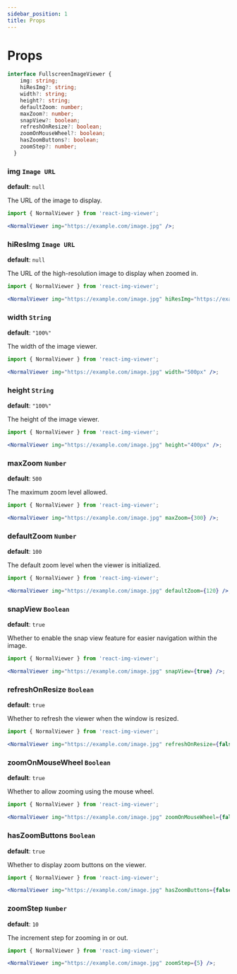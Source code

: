 ```yaml
---
sidebar_position: 1
title: Props
---
```


# Props

```ts
interface FullscreenImageViewer {
    img: string;
    hiResImg?: string;
    width?: string;
    height?: string;
    defaultZoom: number;
    maxZoom?: number;
    snapView?: boolean;
    refreshOnResize?: boolean;
    zoomOnMouseWheel?: boolean;
    hasZoomButtons?: boolean;
    zoomStep?: number;
  }
```

### img `Image URL`

**default**: `null`

The URL of the image to display.

```jsx
import { NormalViewer } from 'react-img-viewer';

<NormalViewer img="https://example.com/image.jpg" />;
```

### hiResImg `Image URL`
**default**: `null`

The URL of the high-resolution image to display when zoomed in.

```jsx
import { NormalViewer } from 'react-img-viewer';

<NormalViewer img="https://example.com/image.jpg" hiResImg="https://example.com/high-res-image.jpg" />;
```

### width `String`
**default**: `"100%"`

The width of the image viewer.

```jsx
import { NormalViewer } from 'react-img-viewer';

<NormalViewer img="https://example.com/image.jpg" width="500px" />;
```
### height `String`
**default**: `"100%"`

The height of the image viewer.

```jsx
import { NormalViewer } from 'react-img-viewer';

<NormalViewer img="https://example.com/image.jpg" height="400px" />;
```

### maxZoom `Number`
**default**: `500`

The maximum zoom level allowed.

```jsx
import { NormalViewer } from 'react-img-viewer';

<NormalViewer img="https://example.com/image.jpg" maxZoom={300} />;
```

### defaultZoom `Number`
**default**: `100`

The default zoom level when the viewer is initialized.

```jsx
import { NormalViewer } from 'react-img-viewer';

<NormalViewer img="https://example.com/image.jpg" defaultZoom={120} />;
```
### snapView `Boolean`
**default**: `true`

Whether to enable the snap view feature for easier navigation within the image.
```jsx
import { NormalViewer } from 'react-img-viewer';

<NormalViewer img="https://example.com/image.jpg" snapView={true} />;
```

### refreshOnResize `Boolean`
**default**: `true`

Whether to refresh the viewer when the window is resized.
```jsx
import { NormalViewer } from 'react-img-viewer';

<NormalViewer img="https://example.com/image.jpg" refreshOnResize={false} />;
```

### zoomOnMouseWheel `Boolean`
**default**: `true`

Whether to allow zooming using the mouse wheel.
```jsx
import { NormalViewer } from 'react-img-viewer';

<NormalViewer img="https://example.com/image.jpg" zoomOnMouseWheel={false} />;
```

### hasZoomButtons `Boolean`
**default**: `true`

Whether to display zoom buttons on the viewer.
```jsx
import { NormalViewer } from 'react-img-viewer';

<NormalViewer img="https://example.com/image.jpg" hasZoomButtons={false} />;
```

### zoomStep `Number`
**default**: `10`

The increment step for zooming in or out.
```jsx
import { NormalViewer } from 'react-img-viewer';

<NormalViewer img="https://example.com/image.jpg" zoomStep={5} />;
```